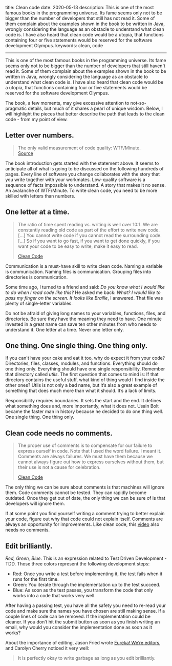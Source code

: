 title: Clean code
date: 2020-05-13
description: This is one of the most famous books in the programming universe. Its fame seems only not to be bigger than the number of developers that still has not read it. Some of them complain about the examples shown in the book to be written in Java, wrongly considering the language as an obstacle to understand what clean code is. I have also heard that clean code would be a utopia, that functions containing four or five statements would be reserved for the software development Olympus.
keywords: clean, code

---

This is one of the most famous books in the programming universe. Its fame seems only not to be bigger than the number of developers that still haven't read it. Some of them complain about the examples shown in the book to be written in Java, wrongly considering the language as an obstacle to understand what clean code is. I have also heard that clean code would be a utopia, that functions containing four or five statements would be reserved for the software development Olympus.

The book, a few moments, may give excessive attention to not-so-pragmatic details, but much of it shares a pearl of unique wisdom. Below, I will highlight the pieces that better describe the path that leads to the clean code - from my point of view.

## Letter over numbers.

> The only valid measurement of code quality: WTF/Minute.  
> [Source](https://www.osnews.com/story/19266/wtfsm/)

The book introduction gets started with the statement above. It seems to anticipate all of what is going to be discussed on the following hundreds of pages. Every line of software you change collaborates with the story that you write together with your workmates. Low-quality software is a sequence of facts impossible to understand. A story that makes it no sense. An avalanche of WTF/Minute. To write clean code, you need to be more skilled with letters than numbers.

## One letter at a time.

> The ratio of time spent reading vs. writing is well over 10:1. We are constantly reading old code as part of the effort to write new code. [...] You cannot write code if you cannot read the surrounding code. [...] So if you want to go fast, if you want to get done quickly, if you want your code to be easy to write, make it easy to read.
>
> [Clean Code](https://www.thriftbooks.com/w/clean-code-a-handbook-of-agile-software-craftsmanship-robert-c-martin-series_robert-c-martin/332840/#isbn=0132350882&idiq=10169803)

Communication is a must-have skill to write clean code. Naming a variable is communication. Naming files is communication. Grouping files into directories is communication.

Some time ago, I turned to a friend and said: *Do you know what I would like to do when I read code like this?* He asked me back: *What?* *I would like to pass my finger on the screen. It looks like Braille*, I answered. That file was plenty of single-letter variables.

Do not be afraid of giving long names to your variables, functions, files, and directories. Be sure they have the meaning they need to have. One minute invested in a great name can save ten other minutes from who needs to understand it. One letter at a time. Never one letter only.

## One thing. One single thing. One thing only.

If you can't have your cake and eat it too, why do expect it from your code? Directories, files, classes, modules, and functions. Everything should do one thing only. Everything should have one single responsibility. Remember that directory called *utils*. The first question that comes to mind is: If that directory contains the useful stuff, what kind of thing would I find inside the other ones? Utils is not only a bad name, but it’s also a great example of something that does much more than what it should. It’s a lack of limits.

Responsibility requires boundaries. It sets the start and the end. It defines what something does and, more importantly, what it does not. Usain Bolt became the faster man in history because he decided to do one thing well. One single thing. One thing only.

## Clean code needs no comments.

> The proper use of comments is to compensate for our failure to express ourself in code. Note that I used the word failure. I meant it. Comments are always failures. We must have them because we cannot always figure out how to express ourselves without them, but their use is not a cause for celebration.
>
> [Clean Code](https://www.thriftbooks.com/w/clean-code-a-handbook-of-agile-software-craftsmanship-robert-c-martin-series_robert-c-martin/332840/#isbn=0132350882&idiq=10169803)

The only thing we can be sure about comments is that machines will ignore them. Code comments cannot be tested. They can rapidly become outdated. Once they get out of date, the only thing we can be sure of is that developers will ignore them.

If at some point you find yourself writing a comment trying to better explain your code, figure out why that code could not explain itself. Comments are always an opportunity for improvements. Like clean code, this [video](https://youtu.be/wXaC0YvDgIo?t=237) also needs no comments.

## Edit brilliantly.

*Red, Green, Blue*. This is an expression related to Test Driven Development - TDD. Those three colors represent the following development steps:

- Red: Once you write a test before implementing it, the test fails when it runs for the first time.
- Green: You iterate through the implementation up to the test succeed.
- Blue: As soon as the test passes, you transform the code that only works into a code that works very well.

After having a passing test, you have all the safety you need to re-read your code and make sure the names you have chosen are still making sense. If a couple lines of code can be removed. If the implementation could be cleaner. If you don’t hit the submit button as soon as you finish writing an email, why would you consider the implementation done as soon as it works?

About the importance of editing, Jason Fried wrote [Eureka! We’re editors](https://signalvnoise.com/posts/2930-svn-flashback-eureka-were-editors), and Carolyn Cherry noticed it very well:

> It is perfectly okay to write garbage as long as you edit brilliantly.
